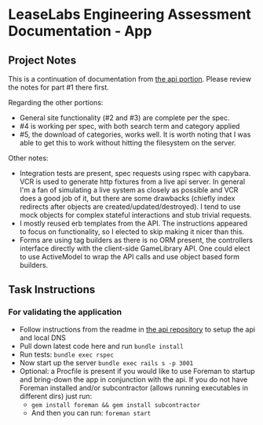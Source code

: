 # LeaseLabs Engineering Assessment Documentation - App

## Project Notes

This is a continuation of documentation from [the api portion](https://github.com/brandall10/test-engineer).  Please review the notes for part #1 there first.

Regarding the other portions:
- General site functionality (#2 and #3) are complete per the spec.  
- #4 is working per spec, with both search term and category applied 
- #5, the download of categories, works well. It is worth noting that I was able to get this to work without hitting the filesystem on the server. 

Other notes:
- Integration tests are present, spec requests using rspec with capybara. VCR is used to generate http fixtures from a live api server.  In general I'm a fan of simulating a live system as closely as possible and VCR does a good job of it, but there are some drawbacks (chiefly index redirects after objects are created/updated/destroyed).  I tend to use mock objects for complex stateful interactions and stub trivial requests.
- I mostly reused erb templates from the API.  The instructions appeared to focus on functionality, so I elected to skip making it nicer than this.
- Forms are using tag builders as there is no ORM present, the controllers interface directly with the client-side GameLibrary API.  One could elect to use ActiveModel to wrap the API calls and use object based form builders.   

## Task Instructions

### For validating the application
  - Follow instructions from the readme in [the api repository](https://github.com/brandall10/test-engineer) to setup the api and local DNS
  - Pull down latest code here and run ```bundle install```
  - Run tests: ```bundle exec rspec```
  - Now start up the server ```bundle exec rails s -p 3001```
  - Optional: a Procfile is present if you would like to use Foreman to startup and bring-down the app in conjunction with the api.  If you do not have Foreman installed and/or subcontractor (allows running executables in different dirs) just run:
    - ```gem install foreman && gem install subcontractor```
    - And then you can run: ```foreman start```
